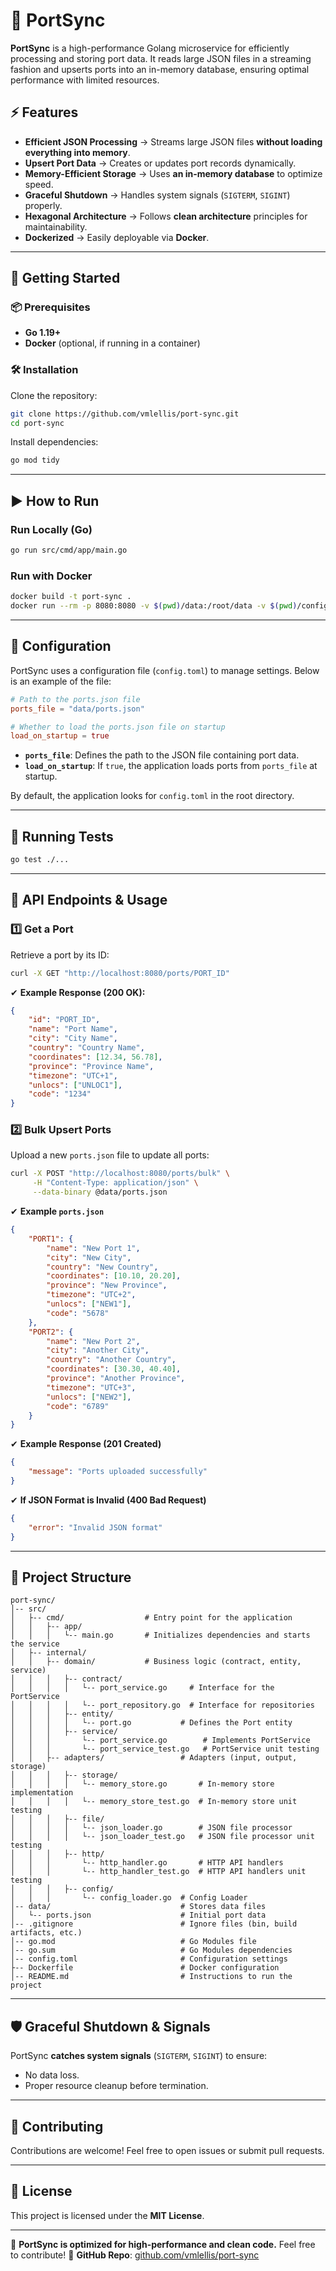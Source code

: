 # 🚢 PortSync

**PortSync** is a high-performance Golang microservice for efficiently processing and storing port data. It reads large JSON files in a streaming fashion and upserts ports into an in-memory database, ensuring optimal performance with limited resources.

## ⚡ Features
- **Efficient JSON Processing** → Streams large JSON files **without loading everything into memory**.
- **Upsert Port Data** → Creates or updates port records dynamically.
- **Memory-Efficient Storage** → Uses **an in-memory database** to optimize speed.
- **Graceful Shutdown** → Handles system signals (`SIGTERM`, `SIGINT`) properly.
- **Hexagonal Architecture** → Follows **clean architecture** principles for maintainability.
- **Dockerized** → Easily deployable via **Docker**.

---

## 🚀 Getting Started

### 📦 Prerequisites
- **Go 1.19+**
- **Docker** (optional, if running in a container)

### 🛠 Installation
Clone the repository:
```sh
git clone https://github.com/vmlellis/port-sync.git
cd port-sync
```

Install dependencies:
```sh
go mod tidy
```

---

## ▶️ How to Run

### **Run Locally (Go)**
```sh
go run src/cmd/app/main.go
```

### **Run with Docker**
```sh
docker build -t port-sync .
docker run --rm -p 8080:8080 -v $(pwd)/data:/root/data -v $(pwd)/config.toml:/config.toml --name port-sync-container port-sync
```

---

## 🔧 Configuration
PortSync uses a configuration file (`config.toml`) to manage settings. Below is an example of the file:

```toml
# Path to the ports.json file
ports_file = "data/ports.json"

# Whether to load the ports.json file on startup
load_on_startup = true
```

- **`ports_file`**: Defines the path to the JSON file containing port data.
- **`load_on_startup`**: If `true`, the application loads ports from `ports_file` at startup.

By default, the application looks for `config.toml` in the root directory.

---

## 🤮 Running Tests
```sh
go test ./...
```

---

## 📡 API Endpoints & Usage

### **1️⃣ Get a Port**
Retrieve a port by its ID:
```sh
curl -X GET "http://localhost:8080/ports/PORT_ID"
```
✔ **Example Response (200 OK):**
```json
{
    "id": "PORT_ID",
    "name": "Port Name",
    "city": "City Name",
    "country": "Country Name",
    "coordinates": [12.34, 56.78],
    "province": "Province Name",
    "timezone": "UTC+1",
    "unlocs": ["UNLOC1"],
    "code": "1234"
}
```

### **2️⃣ Bulk Upsert Ports**
Upload a new `ports.json` file to update all ports:
```sh
curl -X POST "http://localhost:8080/ports/bulk" \
     -H "Content-Type: application/json" \
     --data-binary @data/ports.json
```
✔ **Example `ports.json`**
```json
{
    "PORT1": {
        "name": "New Port 1",
        "city": "New City",
        "country": "New Country",
        "coordinates": [10.10, 20.20],
        "province": "New Province",
        "timezone": "UTC+2",
        "unlocs": ["NEW1"],
        "code": "5678"
    },
    "PORT2": {
        "name": "New Port 2",
        "city": "Another City",
        "country": "Another Country",
        "coordinates": [30.30, 40.40],
        "province": "Another Province",
        "timezone": "UTC+3",
        "unlocs": ["NEW2"],
        "code": "6789"
    }
}
```
✔ **Example Response (201 Created)**
```json
{
    "message": "Ports uploaded successfully"
}
```

✔ **If JSON Format is Invalid (400 Bad Request)**
```json
{
    "error": "Invalid JSON format"
}
```

---

## 🏰 Project Structure

```
port-sync/
│-- src/
│   ├-- cmd/                  # Entry point for the application
│   │   ├-- app/
│   │   │   └-- main.go       # Initializes dependencies and starts the service
│   ├-- internal/
│   │   ├-- domain/           # Business logic (contract, entity, service)
│   │   │   ├-- contract/
│   │   │   │   └-- port_service.go     # Interface for the PortService
│   │   │   │   └-- port_repository.go  # Interface for repositories
│   │   │   ├-- entity/
│   │   │   │   └-- port.go           # Defines the Port entity
│   │   │   ├-- service/
│   │   │       └-- port_service.go        # Implements PortService
│   │   │       └-- port_service_test.go   # PortService unit testing
│   │   ├-- adapters/                 # Adapters (input, output, storage)
│   │   │   ├-- storage/
│   │   │   │   └-- memory_store.go       # In-memory store implementation
│   │   │   │   └-- memory_store_test.go  # In-memory store unit testing
│   │   │   ├-- file/
│   │   │   │   └-- json_loader.go        # JSON file processor
│   │   │   │   └-- json_loader_test.go   # JSON file processor unit testing
│   │   │   ├-- http/
│   │   │       └-- http_handler.go       # HTTP API handlers
│   │   │       └-- http_handler_test.go  # HTTP API handlers unit testing
│   │   │   ├-- config/
│   │   │       └-- config_loader.go  # Config Loader
│-- data/                             # Stores data files
│   └-- ports.json                    # Initial port data
│-- .gitignore                        # Ignore files (bin, build artifacts, etc.)
│-- go.mod                            # Go Modules file
│-- go.sum                            # Go Modules dependencies
│-- config.toml                       # Configuration settings
├-- Dockerfile                        # Docker configuration
│-- README.md                         # Instructions to run the project
```

---

## 🛡 Graceful Shutdown & Signals
PortSync **catches system signals** (`SIGTERM`, `SIGINT`) to ensure:
- No data loss.
- Proper resource cleanup before termination.

---

## 🐝 Contributing
Contributions are welcome! Feel free to open issues or submit pull requests.

---

## 🌿 License
This project is licensed under the **MIT License**.

---

🚀 **PortSync is optimized for high-performance and clean code.** Feel free to contribute!
🔗 **GitHub Repo**: [github.com/vmlellis/port-sync](https://github.com/vmlellis/port-sync)


